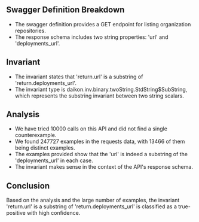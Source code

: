 ## Swagger Definition Breakdown
- The swagger definition provides a GET endpoint for listing organization repositories.
- The response schema includes two string properties: 'url' and 'deployments_url'.

## Invariant
- The invariant states that 'return.url' is a substring of 'return.deployments_url'.
- The invariant type is daikon.inv.binary.twoString.StdString$SubString, which represents the substring invariant between two string scalars.

## Analysis
- We have tried 10000 calls on this API and did not find a single counterexample.
- We found 247727 examples in the requests data, with 13466 of them being distinct examples.
- The examples provided show that the 'url' is indeed a substring of the 'deployments_url' in each case.
- The invariant makes sense in the context of the API's response schema.

## Conclusion
Based on the analysis and the large number of examples, the invariant 'return.url' is a substring of 'return.deployments_url' is classified as a true-positive with high confidence.
